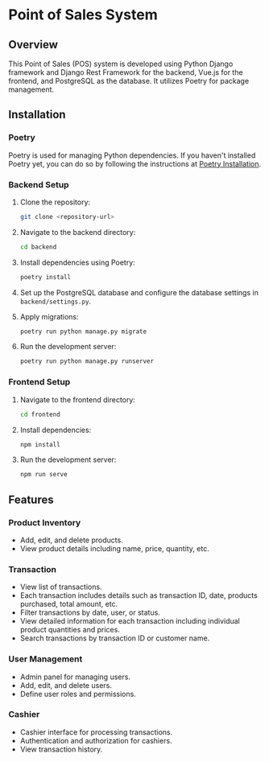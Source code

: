 # Point of Sales System

## Overview

This Point of Sales (POS) system is developed using Python Django framework and Django Rest Framework for the backend, Vue.js for the frontend, and PostgreSQL as the database. It utilizes Poetry for package management.

## Installation

### Poetry

Poetry is used for managing Python dependencies. If you haven't installed Poetry yet, you can do so by following the instructions at [Poetry Installation](https://python-poetry.org/docs/#installation).

### Backend Setup

1. Clone the repository:

    ```bash
    git clone <repository-url>
    ```

2. Navigate to the backend directory:

    ```bash
    cd backend
    ```

3. Install dependencies using Poetry:

    ```bash
    poetry install
    ```

4. Set up the PostgreSQL database and configure the database settings in `backend/settings.py`.

5. Apply migrations:

    ```bash
    poetry run python manage.py migrate
    ```

6. Run the development server:

    ```bash
    poetry run python manage.py runserver
    ```

### Frontend Setup

1. Navigate to the frontend directory:

    ```bash
    cd frontend
    ```

2. Install dependencies:

    ```bash
    npm install
    ```

3. Run the development server:

    ```bash
    npm run serve
    ```

## Features

### Product Inventory

- Add, edit, and delete products.
- View product details including name, price, quantity, etc.

### Transaction

- View list of transactions.
- Each transaction includes details such as transaction ID, date, products purchased, total amount, etc.
- Filter transactions by date, user, or status.
- View detailed information for each transaction including individual product quantities and prices.
- Search transactions by transaction ID or customer name.

### User Management

- Admin panel for managing users.
- Add, edit, and delete users.
- Define user roles and permissions.

### Cashier

- Cashier interface for processing transactions.
- Authentication and authorization for cashiers.
- View transaction history.
